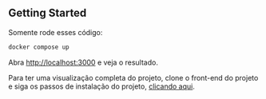 ## Getting Started

Somente rode esses código:

```bash
docker compose up
```

Abra [http://localhost:3000](http://localhost:3000) e veja o resultado.

Para ter uma visualização completa do projeto, clone o front-end do projeto e siga os passos de instalação do projeto, [clicando aqui](https://github.com/emanuelva2gmailcom/todo-nextjs-frontend).
